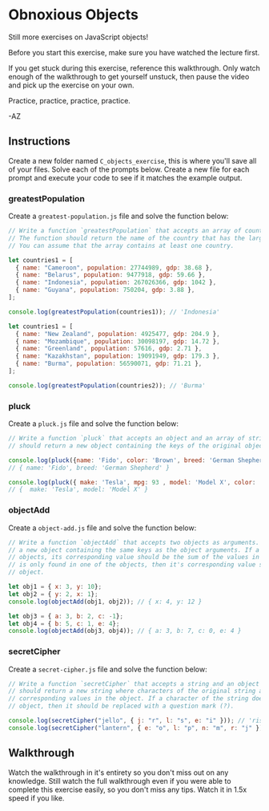 # Obnoxious Objects

Still more exercises on JavaScript objects!

Before you start this exercise, make sure you have watched the lecture first.

If you get stuck during this exercise, reference this walkthrough. Only watch enough of the
walkthrough to get yourself unstuck, then pause the video and pick up the exercise on your own.

Practice, practice, practice, practice.

-AZ

## Instructions

Create a new folder named `C_objects_exercise`, this is where you'll save all of your files. Solve
each of the prompts below. Create a new file for each prompt and execute your code to see if it
matches the example output.

### greatestPopulation

Create a `greatest-population.js` file and solve the function below:

```js
// Write a function `greatestPopulation` that accepts an array of country objects as an argument.
// The function should return the name of the country that has the largest population.
// You can assume that the array contains at least one country.

let countries1 = [
  { name: "Cameroon", population: 27744989, gdp: 38.68 },
  { name: "Belarus", population: 9477918, gdp: 59.66 },
  { name: "Indonesia", population: 267026366, gdp: 1042 },
  { name: "Guyana", population: 750204, gdp: 3.88 },
];

console.log(greatestPopulation(countries1)); // 'Indonesia'

let countries1 = [
  { name: "New Zealand", population: 4925477, gdp: 204.9 },
  { name: "Mozambique", population: 30098197, gdp: 14.72 },
  { name: "Greenland", population: 57616, gdp: 2.71 },
  { name: "Kazakhstan", population: 19091949, gdp: 179.3 },
  { name: "Burma", population: 56590071, gdp: 71.21 },
];

console.log(greatestPopulation(countries2)); // 'Burma'
```

### pluck

Create a `pluck.js` file and solve the function below:

```js
// Write a function `pluck` that accepts an object and an array of strings as an argument. The function
// should return a new object containing the keys of the original object that are found in the array.

console.log(pluck({name: 'Fido', color: 'Brown', breed: 'German Shepherd'}, ['name', 'breed']));
// { name: 'Fido', breed: 'German Shepherd' }

console.log(pluck({ make: 'Tesla', mpg: 93 , model: 'Model X', color: 'white'  }, ['make', 'model']));
// {  make: 'Tesla', model: 'Model X' }
```

### objectAdd

Create a `object-add.js` file and solve the function below:

```js
// Write a function `objectAdd` that accepts two objects as arguments. The function should return 
// a new object containing the same keys as the object arguments. If a key is found in both
// objects, its corresponding value should be the sum of the values in the object arguments. If a key 
// is only found in one of the objects, then it's corresponding value should be the same as that one 
// object.

let obj1 = { x: 3, y: 10};
let obj2 = { y: 2, x: 1};
console.log(objectAdd(obj1, obj2)); // { x: 4, y: 12 } 

let obj3 = { a: 3, b: 2, c: -1};
let obj4 = { b: 5, c: 1, e: 4};
console.log(objectAdd(obj3, obj4)); // { a: 3, b: 7, c: 0, e: 4 }
```

### secretCipher

Create a `secret-cipher.js` file and solve the function below:

```js
// Write a function `secretCipher` that accepts a string and an object as arguments. The function
// should return a new string where characters of the original string are replaced with their
// corresponding values in the object. If a character of the string does not exist as a key of the
// object, then it should be replaced with a question mark (?).

console.log(secretCipher("jello", { j: "r", l: "s", e: "i" })); // 'riss?'
console.log(secretCipher("lantern", { e: "o", l: "p", n: "m", r: "j" })); // 'p?m?ojm'
```

## Walkthrough

Watch the walkthrough in it's entirety so you don't miss out on any knowledge. Still watch the full
walkthrough even if you were able to complete this exercise easily, so you don't miss any tips.
Watch it in 1.5x speed if you like.
